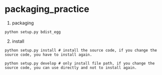 # packaging_practice

1. packaging
```
python setup.py bdist_egg
```
2. install
```
python setup.py install # install the source code, if you change the source code, you have to install again.

python setup.py develop # only install file path, if you change the source code, you can use directly and not to install again.
```

